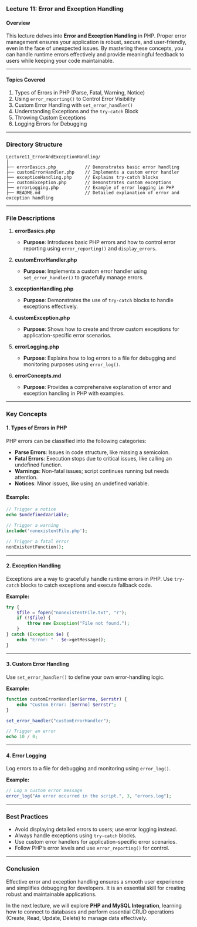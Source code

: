 ### **Lecture 11: Error and Exception Handling**

#### **Overview**  
This lecture delves into **Error and Exception Handling** in PHP. Proper error management ensures your application is robust, secure, and user-friendly, even in the face of unexpected issues. By mastering these concepts, you can handle runtime errors effectively and provide meaningful feedback to users while keeping your code maintainable.  

---

#### **Topics Covered**  
1. Types of Errors in PHP (Parse, Fatal, Warning, Notice)  
2. Using `error_reporting()` to Control Error Visibility  
3. Custom Error Handling with `set_error_handler()`  
4. Understanding Exceptions and the `try-catch` Block  
5. Throwing Custom Exceptions  
6. Logging Errors for Debugging  

---

### **Directory Structure**  

```  
Lecture11_ErrorAndExceptionHandling/  
│  
├── errorBasics.php           // Demonstrates basic error handling  
├── customErrorHandler.php    // Implements a custom error handler  
├── exceptionHandling.php     // Explains try-catch blocks  
├── customException.php       // Demonstrates custom exceptions  
├── errorLogging.php          // Example of error logging in PHP  
├── README.md                 // Detailed explanation of error and exception handling  
```  

---

### **File Descriptions**  

1. **errorBasics.php**  
   - **Purpose**: Introduces basic PHP errors and how to control error reporting using `error_reporting()` and `display_errors`.  

2. **customErrorHandler.php**  
   - **Purpose**: Implements a custom error handler using `set_error_handler()` to gracefully manage errors.  

3. **exceptionHandling.php**  
   - **Purpose**: Demonstrates the use of `try-catch` blocks to handle exceptions effectively.  

4. **customException.php**  
   - **Purpose**: Shows how to create and throw custom exceptions for application-specific error scenarios.  

5. **errorLogging.php**  
   - **Purpose**: Explains how to log errors to a file for debugging and monitoring purposes using `error_log()`.  

6. **errorConcepts.md**  
   - **Purpose**: Provides a comprehensive explanation of error and exception handling in PHP with examples.  

---

### **Key Concepts**

#### **1. Types of Errors in PHP**  
PHP errors can be classified into the following categories:  
- **Parse Errors**: Issues in code structure, like missing a semicolon.  
- **Fatal Errors**: Execution stops due to critical issues, like calling an undefined function.  
- **Warnings**: Non-fatal issues; script continues running but needs attention.  
- **Notices**: Minor issues, like using an undefined variable.  

#### **Example:**  
```php  
// Trigger a notice  
echo $undefinedVariable;  

// Trigger a warning  
include('nonexistentFile.php');  

// Trigger a fatal error  
nonExistentFunction();  
```  

---

#### **2. Exception Handling**  
Exceptions are a way to gracefully handle runtime errors in PHP. Use `try-catch` blocks to catch exceptions and execute fallback code.  

**Example:**  
```php  
try {  
    $file = fopen("nonexistentFile.txt", "r");  
    if (!$file) {  
        throw new Exception("File not found.");  
    }  
} catch (Exception $e) {  
    echo "Error: " . $e->getMessage();  
}  
```  

---

#### **3. Custom Error Handling**  
Use `set_error_handler()` to define your own error-handling logic.  

**Example:**  
```php  
function customErrorHandler($errno, $errstr) {  
    echo "Custom Error: [$errno] $errstr";  
}  

set_error_handler("customErrorHandler");  

// Trigger an error  
echo 10 / 0;  
```  

---

#### **4. Error Logging**  
Log errors to a file for debugging and monitoring using `error_log()`.  

**Example:**  
```php  
// Log a custom error message  
error_log("An error occurred in the script.", 3, "errors.log");  
```  

---

### **Best Practices**  
- Avoid displaying detailed errors to users; use error logging instead.  
- Always handle exceptions using `try-catch` blocks.  
- Use custom error handlers for application-specific error scenarios.  
- Follow PHP’s error levels and use `error_reporting()` for control.  

---

### **Conclusion**  
Effective error and exception handling ensures a smooth user experience and simplifies debugging for developers. It is an essential skill for creating robust and maintainable applications.  

In the next lecture, we will explore **PHP and MySQL Integration**, learning how to connect to databases and perform essential CRUD operations (Create, Read, Update, Delete) to manage data effectively.